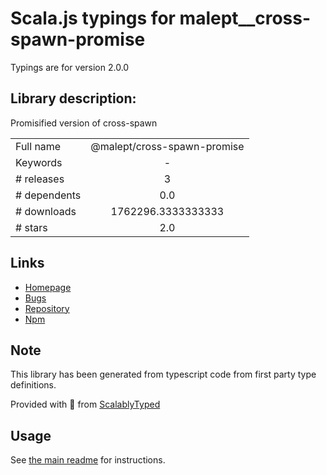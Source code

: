
# Scala.js typings for malept__cross-spawn-promise

Typings are for version 2.0.0

## Library description:
Promisified version of cross-spawn

|                    |                 |
| ------------------ | :-------------: |
| Full name          | @malept/cross-spawn-promise |
| Keywords           | - |
| # releases         | 3 |
| # dependents       | 0.0 |
| # downloads        | 1762296.3333333333 |
| # stars            | 2.0 |

## Links
- [Homepage](https://github.com/malept/cross-spawn-promise#readme)
- [Bugs](https://github.com/malept/cross-spawn-promise/issues)
- [Repository](https://github.com/malept/cross-spawn-promise)
- [Npm](https://www.npmjs.com/package/%40malept%2Fcross-spawn-promise)
    


## Note
This library has been generated from typescript code from first party type definitions.

Provided with :purple_heart: from [ScalablyTyped](https://github.com/oyvindberg/ScalablyTyped)

## Usage
See [the main readme](../../readme.md) for instructions.


